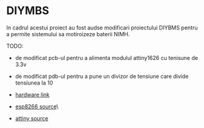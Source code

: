 # DIYMBS

In cadrul acestui proiect au fost audse modificari proiectului DIYBMS pentru a permite sistemului sa motiroizeze baterii NIMH.

TODO:
- de modificat pcb-ul pentru a alimenta modulul attiny1626 cu tenisune de 3.3v
- de modificat pdb-ul pentru a pune un divizor de tensiune care divide tensiunea la 10 

- [hardware link](https://github.com/stuartpittaway/diyBMSv4)
- [esp8266 source](https://github.com/stuartpittaway/diyBMSv4Code)\
- [attiny source](https://github.com/stuartpittaway/diyBMSv4ESP32)